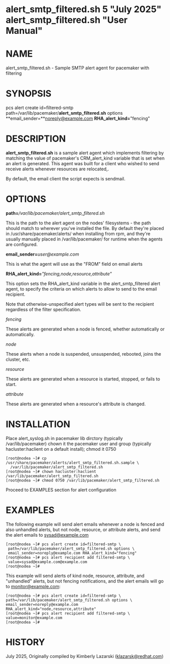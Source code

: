 alert_smtp_filtered.sh 5 "July 2025" alert_smtp_filtered.sh "User Manual"
==================================================

# NAME

alert_smtp_filtered.sh - Sample SMTP alert agent for pacemaker with filtering

# SYNOPSIS

pcs alert create id=filtered-smtp \
 path=/var/lib/pacemaker/**alert_smtp_filtered.sh** options \
 **email_sender=**noreply@example.com **RHA_alert_kind=**"fencing"


# DESCRIPTION

**alert_smtp_filtered.sh** is a sample alert agent which implements filtering by
 matching the value of pacemaker's CRM_alert_kind variable that is set when an 
 alert is generated. This agent was built for a client who wished to send 
 receive alerts whenever resources are relocated,.

By default, the email client the script expects is sendmail.

# OPTIONS

**path=**_/var/lib/pacemaker/alert_smtp_filtered.sh_

This is the path to the alert agent on the nodes' filesystems - the path should
 match to wherever you've installed the file. By default they're placed in 
 /usr/share/pacemaker/alerts/ when installing from rpm, and they're usually 
 manually placed in /var/lib/pacemaker/ for runtime when the agents are 
 configured.

**email_sender=**_user@example.com_

This is what the agent will use as the "FROM" field on email alerts

**RHA_alert_kind=**_"fencing,node,resource,attribute"_

This option sets the RHA_alert_kind variable in the alert_smtp_filtered alert 
 agent, to specify the criteria on which alerts to allow to send to the email 
 recipient.

Note that otherwise-unspecified alert types will be sent to the recipient 
 regardless of the filter specification.

_fencing_

These alerts are generated when a node is fenced, whether automatically or 
 automatically.

_node_

These alerts when a node is suspended, unsuspended, rebooted, joins the 
 cluster, etc. 
    
_resource_

These alerts are generated when a resource is started, stopped, or fails to 
 start. 
    
_attribute_

These alerts are generated when a resource's attribute is changed. 

# INSTALLATION

Place alert_syslog.sh in pacemaker lib dirctory (typically /var/lib/pacemaker)
 chown it the pacemaker user and group (typically hacluster:haclient on a 
 default install); chmod it 0750

```
[root@nodea ~]# cp /usr/share/pacemaker/alerts/alert_smtp_filtered.sh.sample \
  /var/lib/pacemaker/alert_smtp_filtered.sh
[root@nodea ~]# chown hacluster:haclient /var/lib/pacemaker/alert_smtp_filtered.sh
[root@nodea ~]# chmod 0750 /var/lib/pacemaker/alert_smtp_filtered.sh
```

Proceed to EXAMPLES section for alert configuration

# EXAMPLES

The following example will send alert emails whenever a node is fenced and also 
 unhandled alerts, but not node, resource, or attribute alerts, and send the 
 alert emails to sysad@example.com

```
[root@nodea ~]# pcs alert create id=filtered-smtp \
 path=/var/lib/pacemaker/alert_smtp_filtered.sh options \
 email_sender=noreply@example.com RHA_alert_kind="fencing"
[root@nodea ~]# pcs alert recipient add filtered-smtp \
 value=sysad@example.com@example.com  
[root@nodea ~]# 
```

This example will send alerts of kind node, resource, attribute, and "unhandled"
 alerts, but not fencing notifications, and the alert emails will go to 
 monitor@example.com:

```
[root@nodea ~]# pcs alert create id=filtered-smtp \
path=/var/lib/pacemaker/alert_smtp_filtered.sh options \
email_sender=noreply@example.com RHA_alert_kind="node,resource,attribute"
[root@nodea ~]# pcs alert recipient add filtered-smtp \
value=monitor@example.com  
[root@nodea ~]# 
```

# HISTORY
July 2025, Originally compiled by Kimberly Lazarski (klazarsk@redhat.com)
